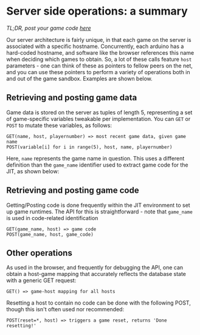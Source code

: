 # Server side operations: a summary

*TL;DR, post your game code [here](https://web.mit.edu/jaytlang/postcode/)*

Our server architecture is fairly unique, in that each game on the server is associated with a specific hostname. Concurrently, each arduino has a hard-coded hostname, and software like the browser references this name when deciding which games to obtain. So, a lot of these calls feature `host` parameters - one can think of these as pointers to fellow peers on the net, and you can use these pointers to perform a variety of operations both in and out of the game sandbox. Examples are shown below.

## Retrieving and posting game data
Game data is stored on the server as tuples of length 5, representing a set of game-specific variables tweakable per implementation. You can `GET` or `POST` to mutate these variables, as follows:

```
GET(name, host, playernumber) => most recent game data, given game name
POST(variable[i] for i in range(5), host, name, playernumber)
```

Here, `name` represents the game name in question. This uses a different definition than the `game_name` identifier used to extract game code for the JIT, as shown below:

## Retrieving and posting game code

Getting/Posting code is done frequently within the JIT environment to set up game runtimes. The API for this is straightforward - note that `game_name` is used in code-related identification

```
GET(game_name, host) => game code
POST(game_name, host, game_code)
```
## Other operations

As used in the browser, and frequently for debugging the API, one can obtain a host-game mapping that accurately reflects the database state with a generic GET request:
```
GET() => game-host mapping for all hosts
```

Resetting a host to contain no code can be done with the following POST, though this isn't often used nor recommended:
```
POST(reset=*, host) => triggers a game reset, returns 'Done resetting!'
```

